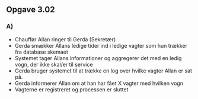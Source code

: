 ## Opgave 3.02
### A)
- Chauffør Allan ringer til Gerda (Sekretær)
- Gerda smækker Allans ledige tider ind i ledige vagter som hun trækker fra database skemaet
- Systemet tager Allans informationer og aggregerer det med en ledig vogn, der ikke skal/er til service
- Gerda bruger systemet til at trække en log over hvilke vagter Allan er sat på.
- Gerda informerer Allan om at han har fået X vagter med hvilken vogn
- Vagterne er registreret og processen er sluttet